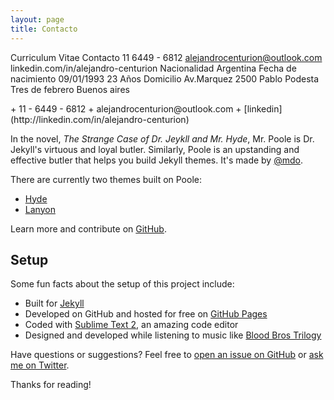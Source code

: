 ```yaml
---
layout: page
title: Contacto
---
```


Curriculum Vitae
Contacto
11 6449 - 6812
alejandrocenturion@outlook.com
linkedin.com/in/alejandro-centurion
Nacionalidad
Argentina
Fecha de nacimiento
09/01/1993
23 Años
Domicilio
Av.Marquez 2500
Pablo Podesta
Tres de febrero
Buenos aires


<p class="message">
  + 11 - 6449 - 6812  
  + alejandrocenturion@outlook.com  
  + [linkedin](http://linkedin.com/in/alejandro-centurion)  
</p>

In the novel, *The Strange Case of Dr. Jeykll and Mr. Hyde*, Mr. Poole is Dr. Jekyll's virtuous and loyal butler. Similarly, Poole is an upstanding and effective butler that helps you build Jekyll themes. It's made by [@mdo](https://twitter.com/mdo).

There are currently two themes built on Poole:

* [Hyde](http://hyde.getpoole.com)
* [Lanyon](http://lanyon.getpoole.com)

Learn more and contribute on [GitHub](https://github.com/poole).

## Setup

Some fun facts about the setup of this project include:

* Built for [Jekyll](http://jekyllrb.com)
* Developed on GitHub and hosted for free on [GitHub Pages](https://pages.github.com)
* Coded with [Sublime Text 2](http://sublimetext.com), an amazing code editor
* Designed and developed while listening to music like [Blood Bros Trilogy](https://soundcloud.com/maddecent/sets/blood-bros-series)

Have questions or suggestions? Feel free to [open an issue on GitHub](https://github.com/poole/issues/new) or [ask me on Twitter](https://twitter.com/mdo).

Thanks for reading!
